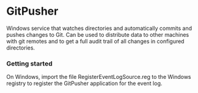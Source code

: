 # GitPusher
Windows service that watches directories and automatically commits and pushes changes to Git. Can be used to distribute data to other machines with git remotes and to get a full audit trail of all changes in configured directories.

### Getting started
On Windows, import the file  RegisterEventLogSource.reg to the Windows registry to register the GitPusher application for the event log.
